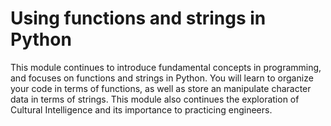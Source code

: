 # Using functions and strings in Python

This module continues to introduce fundamental concepts in programming, and
focuses on functions and strings in Python. You will learn to organize your code
in terms of functions, as well as store an manipulate character data in terms of
strings. This module also continues the exploration of Cultural Intelligence and
its importance to practicing engineers.

